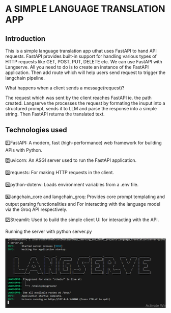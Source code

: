 # A SIMPLE LANGUAGE TRANSLATION APP

## Introduction
This is a simple language translation app uthat uses FastAPI to hand API requests. FastAPI provides built-in support for handling various types of HTTP requests like GET, POST, PUT, DELETE etc.
We can use FastAPI with Langserve. All you need to do is to create an instance of the FastAPI application. Then add route which will help users send request to trigger the langchain pipeline.

What happens when a client sends a message(request)?

The request which was sent by the client reaches FastAPI ie. the path created. Langserve the processes the request by formating the inuput into a structured prompt, sends it to LLM and parse the response into a simple string. Then FastAPI returns the translated text.

## Technologies used 
1️⃣FastAPI: A modern, fast (high-performance) web framework for building APIs with Python.

2️⃣uvicorn: An ASGI server used to run the FastAPI application.

3️⃣requests: For making HTTP requests in the client.

4️⃣python-dotenv: Loads environment variables from a .env file.

6️⃣langchain_core and langchain_groq: Provides core prompt templating and output parsing functionalities and For interacting with the language model via the Groq API respectively.

7️⃣Streamlit: Used to build the simple client UI for interacting with the API.

Running the server with python server.py

![alt text](image.png)
